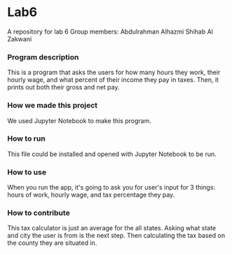# Lab6
A repository for lab 6
Group members:
Abdulrahman Alhazmi
Shihab Al Zakwani

### Program description
This is a program that asks the users for how many hours they work, their hourly wage, and what percent of their income they pay in taxes. Then, it prints out both their gross and net pay. 


### How we made this project
We used Jupyter Notebook to make this program.

### How to run
This file could be installed and opened with Jupyter Notebook to be run.

### How to use
When you run the app, it's going to ask you for user's input for 3 things: hours of work, hourly wage, and tax percentage they pay.

### How to contribute
This tax calculator is just an average for the all states. Asking what state and city the user is from is the next step. Then calculating the tax based on the county they are situated in.
